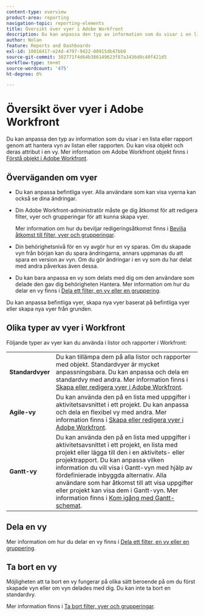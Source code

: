 ```yaml
---
content-type: overview
product-area: reporting
navigation-topic: reporting-elements
title: Översikt över vyer i Adobe Workfront
description: Du kan anpassa den typ av information som du visar i en lista eller rapport genom att hantera vyn av listan eller rapporten. Du kan visa objekt och deras attribut i en vy.
author: Nolan
feature: Reports and Dashboards
exl-id: 18016417-e24d-4797-9422-00915db47bb9
source-git-commit: 302771f4d64b386149623f87a3436d0c40f421d5
workflow-type: tm+mt
source-wordcount: '475'
ht-degree: 0%

---
```


# Översikt över vyer i Adobe Workfront

Du kan anpassa den typ av information som du visar i en lista eller rapport genom att hantera vyn av listan eller rapporten. Du kan visa objekt och deras attribut i en vy. Mer information om Adobe Workfront objekt finns i [Förstå objekt i Adobe Workfront](../../../workfront-basics/navigate-workfront/workfront-navigation/understand-objects.md).

## Överväganden om vyer

* Du kan anpassa befintliga vyer. Alla användare som kan visa vyerna kan också se dina ändringar.
* Din Adobe Workfront-administratör måste ge dig åtkomst för att redigera filter, vyer och grupperingar för att kunna skapa vyer.

   Mer information om hur du beviljar redigeringsåtkomst finns i [Bevilja åtkomst till filter, vyer och grupperingar](../../../administration-and-setup/add-users/configure-and-grant-access/grant-access-fvg.md).

* Din behörighetsnivå för en vy avgör hur en vy sparas. Om du skapade vyn från början kan du spara ändringarna, annars uppmanas du att spara en version av vyn. Om du gör ändringar i en vy som du har delat med andra påverkas även dessa.
* Du kan bara anpassa en vy som delats med dig om den användare som delade den gav dig behörigheten Hantera. Mer information om hur du delar en vy finns i [Dela ett filter, en vy eller en gruppering](../../../reports-and-dashboards/reports/reporting-elements/share-filter-view-grouping.md).

Du kan anpassa befintliga vyer, skapa nya vyer baserat på befintliga vyer eller skapa nya vyer från grunden.

## Olika typer av vyer i Workfront

Följande typer av vyer kan du använda i listor och rapporter i Workfront:

<table style="table-layout:auto">
    <tr>
        <td><strong>Standardvyer</strong></td>
        <td>Du kan tillämpa dem på alla listor och rapporter med objekt. Standardvyer är mycket anpassningsbara. Du kan anpassa och dela en standardvy med andra. Mer information finns i <a href="/help/quicksilver/reports-and-dashboards/reports/reporting-elements/create-edit-views.md">Skapa eller redigera vyer i Adobe Workfront</a>.</td>
    </tr>
    <tr>
        <td><strong>Agile-vy</strong></td>
        <td>Du kan använda den på en lista med uppgifter i aktivitetsavsnittet i ett projekt. Du kan anpassa och dela en flexibel vy med andra. Mer information finns i <a href="/help/quicksilver/reports-and-dashboards/reports/reporting-elements/create-edit-views.md">Skapa eller redigera vyer i Adobe Workfront</a>.</td>
    </tr>
    <tr>
        <td><strong>Gantt-vy</strong></td>
        <td>Du kan använda den på en lista med uppgifter i aktivitetsavsnittet i ett projekt, en lista med projekt eller lägga till den i en aktivitets- eller projektrapport. Du kan anpassa vilken information du vill visa i Gantt-vyn med hjälp av fördefinierade inbyggda alternativ. Alla användare som har åtkomst till att visa uppgifter eller projekt kan visa dem i Gantt-vyn. Mer information finns i <a href="/help/quicksilver/manage-work/gantt-chart/use-the-gantt-chart/get-started-with-gantt.md">Kom igång med Gantt-schemat</a>.</td>
    </tr>
</table>

<!--
<div data-mc-conditions="QuicksilverOrClassic.Draft mode">
<h2>Create or customize a view</h2>
<p>(NOTE: drafted, because it has been moved to its own article: create-edit-views.htm) </p>
<p>The process for creating or customizing a view differs depending on whether you are creating or customizing a standard view or an agile view.</p>
<ul>
<li><a href="#create-or-customize-a-standard-view" class="MCXref xref">Create or customize a standard view</a> </li>
<li><a href="#create-or-customize-an-agile-view" class="MCXref xref">Create or customize an Agile view</a> </li>
</ul>
<p><strong>Create or customize a standard view</strong></p>
<p>You can create a new standard view, or you can customize an existing standard view that you previously created.</p>
<ol>
<li value="1">Click the<strong>View</strong> drop-down menu on any list where you want to create or customize a view.</li>
<li value="2">(Optional) To customize an existing view, select the standard View you want to customize.<br>Standard Views are available on any type of list in Workfront, such as a report, project list, or task list.</li>
<li value="3">Click the <strong>View</strong> drop-down menu, then click <strong>Customize View</strong> or<strong>New View</strong>.<br>The <strong>Customize View</strong> dialog box displays.<br></li>
<li value="4"> <p>In the <strong>Column Preview</strong> section, do any of the following:</p>
<ul>
<li>Modify the value of any column by clicking the column title and then selecting a new field.</li>
<li>Add a column by clicking <strong>Add Column</strong>, begin typing the name of the column that you want to add, then click it when it appears in the drop-down list.</li>
<li>Adjust the order that columns appear by dragging the column title to a new location.
<ul>
<li>(Optional) In the <strong>Column Settings</strong> area, click the <strong>Summarize this column by</strong> drop-down list, then select one of the available options for summarizing the information. When you choose this option, the information in your column is aggregated in the groupings of the report.<br>For date fields, you can summarize the values by the following options:
<ul>
<li>Maximum</li>
<li>Minimum</li>
</ul><p>For number and currency fields, you can summarize the values by the following options:</p>
<ul>
<li>Count</li>
<li>Sum</li>
<li>Average</li>
<li>Maximum</li>
<li>Minimum</li>
</ul> <note type="note">  
<p>The following exceptions apply for parent objects (for example, parent tasks) when you are aggregating values for the following fields in groupings:</p>
<ul>
<li>All the number and currency fields except Actual Hours (for example, Planned/ Actual Labor Cost, Planned/ Actual Expense Cost, Planned/ Actual Cost, Planned Hours) aggregate only the values for the children tasks, and standalone tasks. They do not aggregate the values for the parent tasks or parents of parents.</li>
<li>Actual Hours aggregate the values for the main parent and the standalone tasks; they do not aggregate the numbers for the parents of parent tasks or the children tasks.</li>
<li>Custom data fields for number and currency values aggregate all tasks: parents, children, parents of parents, and standalone tasks.</li>
</ul>
</note><p>For more information about using groupings in a report, see the article <a href="../../../reports-and-dashboards/reports/reporting-elements/groupings-overview.md" class="MCXref xref">Groupings overview in Adobe Workfront</a>.</p></li>
<li>(Optional) Click <strong>Advanced Options</strong> to specify the following information for the column:<p>
<table style="table-layout:auto">
<col>
<col>
<thead>
<tr>
<th> </th>
<th> </th>
</tr>
</thead>
<tbody>
<tr>
<td role="rowheader"><strong>Custom Column Label</strong></td>
<td><p>Specify a custom label for the column. This label replaces the default label.</p></td>
</tr>
<tr>
<td role="rowheader"><strong>Field Format</strong></td>
<td>Select the format in which you want the values to be displayed for fields in the column.</td>
</tr>
<tr>
<td role="rowheader"><strong>Show this column when on a Dashboard</strong></td>
<td><p>Select this option to show this column on a dashboard, when the report is displayed side by side with another report. When this option is unselected, this column is not displayed when viewing the report on a dashboard where reports are displayed side by side.</p></td>
</tr>
<tr>
<td role="rowheader"><strong>Column Rules</strong></td>
<td><p>Click <strong>Add a Rule for this Column</strong> to define a rule for the column. After you add a rule, you can define field and text styles for how fields that match that rule are displayed. Click <strong>Add Rule</strong> after you have finished defining the rule.</p></td>
</tr>
</tbody>
</table></p><p>For more information about conditionally formatting views in reports, see the article <a href="../../../reports-and-dashboards/reports/text-mode/use-conditional-formatting-text-mode.md" class="MCXref xref">Use conditional formatting in Text Mode</a>.</p></li>
</ul></li>
</ul> </li>
<li value="5">(Conditional) If you clicked <strong>Advanced Options</strong>, click <strong>Done</strong>.</li>
<li value="6"> <p>Click <strong>Save View</strong> to create a new View or to replace the current View with your changes.<br>Or<br>Click <strong>Save as New View</strong> to save your changes as a new View.</p> <note type="tip">
The
<strong>Save as New View</strong> is the only option available when you customize a built-in Workfront view.
</note> <p>Your access dictates how the view is saved. If you created the view originally, you can save the changes; otherwise, you are prompted to save a version. Keep in mind that changes you make to the view impact users with whom the view has been shared.</p> </li>
</ol>
<p><strong>Create or customize an Agile view</strong></p>
<p>You can create a new Agile view or customize an existing Agile view that you previously created.</p> <note type="important">
Agile views are available only when viewing a project.
</note>
<p>For more information about Agile views, see the article <a href="../../../manage-work/projects/manage-projects/manage-projects-in-agile-view.md" class="MCXref xref">Manage a project in the Agile View</a>.</p>
<p>(NOTE: Alina: [! The information in the following steps is more or less duplicated in "Creating and Managing Agile Teams."]) </p>
<p>To create or customize an Agile view:</p>
<ol>
<li value="1">Go to the list of tasks on a project.</li>
<li value="2">Click the <strong>Agile</strong> icon .<br></li>
<li value="3">(Conditional) To customize an existing Agile view:
<ol>
<li value="1">Click the <strong>View</strong> drop-down menu, then select the Agile View you want to customize.<br>You cannot customize the default Agile view.</li>
<li value="2">Click the <strong>View</strong> drop-down menu again, then click <strong>Customize View</strong>.<br><img src="assets/view-agile-customize.png" alt=""></li>
</ol></li>  
<li value="4">(Conditional) To create a new Agile view, click <strong>New View</strong>.<br>The <strong>Customize Agile View</strong> dialog box displays.<br></li>
<li value="5">In the <strong>Customize Agile View</strong> dialog box, specify a name for the Agile view.<br>We recommend that you include the word "Agile" in your view name, so users know this is an Agile view.<br>This name is displayed in the <strong>View</strong> drop-down menu when selecting a view.</li>
<li value="6"> <p>Define the status columns to display on the story board in the agile view. These are the task statuses that are defined by the Workfront administrator, as described in <a href="../../../administration-and-setup/customize-workfront/creating-custom-status-and-priority-labels/create-or-edit-a-status.md" class="MCXref xref">Create or edit a status</a>.</p> <p>Only system statuses are available to use on the Agile story board. If a status is available only for an individual group you are a member of, the status is not available on the agile story board. Furthermore, tasks that are in a status that is available only to a custom group are not visible when viewing the project in an Agile view.</p> <p>Users can move stories among these status columns on the Agile story board.<br>When defining status columns, you can do the following:</p> <p>
<table style="table-layout:auto">
<col>
<col>
<thead>
<tr>
<th> </th>
<th> </th>
</tr>
</thead>
<tbody>
<tr>
<td role="rowheader"><strong>Reorder status columns:</strong> </td>
<td> Drag a status column to the order where you want it to appear.<br><img src="assets/agile-project-reorderstatuses-350x141.png" alt="" style="width: 350;height: 141;"></td>
</tr>
<tr>
<td role="rowheader"><strong>Remove status columns:</strong> </td>
<td>Click the (x) icon on the column that you want to remove.<br>You cannot remove the "New" status unless a custom status has been added to the view and that custom status equates with "New."<br>For information about creating a custom status, see <a href="../../../administration-and-setup/customize-workfront/creating-custom-status-and-priority-labels/create-or-edit-a-status.md" class="MCXref xref">Create or edit a status</a>.</td>
</tr>
<tr>
<td role="rowheader"><strong>Add status columns:</strong> </td>
<td> <p>Click the <strong>Plus</strong> icon, then select the status you want to add.<br>All default system statuses are displayed, as well as any custom statuses that have been shared with you.<br>You can configure up to 10 statuses to display.</p> 
<p data-mc-conditions="QuicksilverOrClassic.Draft mode">(NOTE: Alina: research this and add: [! What if the status has been shared with me or a group I'm in (so I can see it here), but the status hasn't been shared with another user who also has access to a project where I later apply this view? Can that user still see this status on the project?])</p>
</td>
</tr>
</tbody>
</table> </p> <p> </p> <p> </p> </li>
<li value="7"> <p>In the <strong>Associate Card Color to</strong> area, select from the following options: </p> <p>
<table style="table-layout:auto">
<col>
<col>
<thead>
<tr>
<th> </th>
<th> </th>
</tr>
</thead>
<tbody>
<tr>
<td role="rowheader"><strong>Story:</strong> </td>
<td>Any subtasks match the color of the parent task, so that the colors of all stories in any given swimlane are the same.<br>Colors are randomly assigned to tasks when they are created if the task does not have any subtasks or does not have a parent task.</td>
</tr>
<tr>
<td role="rowheader"><strong>Free Form:</strong> </td>
<td> All cards are displayed as blue by default until a user changes the color manually, as described in the article <a href="../../../agile/use-scrum-in-an-agile-team/scrum-board/categorize-stories-by-color.md" class="MCXref xref">Categorize stories by color on the Scrum board</a>. </td>
</tr>
<tr>
<td role="rowheader"><strong>Priority:</strong> </td>
<td> <p> Colors are associated with the story priority, as follows:</p>
<ul>
<li>High = Red</li>
<li>Medium = Yellow</li>
<li>Low = Green<br>If your Workfront administrator has configured custom priorities for your Workfront system, the highest priority is red, the second-highest is yellow, and the remaining are green.</li>
</ul> </td>
</tr>
<tr>
<td role="rowheader"><strong>Task Owner:</strong> </td>
<td> All stories with the same primary assignee are the same color.<br>The primary assignee is the user who was first assigned to the task. </td>
</tr>
</tbody>
</table> </p> </li>
<li value="8"> <p>In the <strong>Agile</strong> section, in the <strong>Additional Fields</strong> area, click <strong>Add Field</strong>, then select the field you want to add to story cards. (These are the same fields you can add when creating customizing a view or creating columns for a report.)<br>Repeat this process to add up to 3 additional fields to the story cards.<br>When you add fields to story cards, fields are view-only and display only when the field is populated.</p> <p>By default, the following types of data is displayed on the story card:</p>
<ul>
<li>Story name with a link directly to the task</li>
<li>The project name with a link directly to the project<br>This link is displayed only when using the agile view on an iteration; it is not displayed when using an Agile view on a project.</li>
<li>The task description</li>
<li>Current commitment</li>
<li>View and edit the percent complete either by adjusting the percent complete itself or by adjusting the number of points or hours that are complete</li>
<li>Assigned Users</li>
</ul> <p>You can display additional data (including custom data) on story cards. You might want to display additional fields on story cards for any number of reasons. For example, you might want to display the Customer ID if you are working on stories for multiple customers within the project, or you might want to display the Task Start Date.</p> </li>
<li value="9">Click <strong>Save</strong>.<br>Your access dictates how the View is saved. If you created the View originally, you can save the changes; otherwise, you are prompted to save a version. Keep in mind that changes you make to the View impact users with whom the View has been shared.</li>
</ol>
</div>
-->

## Dela en vy

Mer information om hur du delar en vy finns i [Dela ett filter, en vy eller en gruppering](../../../reports-and-dashboards/reports/reporting-elements/share-filter-view-grouping.md).

## Ta bort en vy

Möjligheten att ta bort en vy fungerar på olika sätt beroende på om du först skapade vyn eller om vyn delades med dig. Du kan inte ta bort en standardvy.

Mer information finns i [Ta bort filter, vyer och grupperingar](../../../reports-and-dashboards/reports/reporting-elements/remove-filters-views-groupings.md).

<!--
<div data-mc-conditions="QuicksilverOrClassic.Draft mode">
<p data-mc-conditions="QuicksilverOrClassic.Draft mode">(NOTE: drafted this content because it is repeating in the article linked above.)</p>
<ul>
<li><strong>If you created the view and you remove it</strong>, the view is removed from the Workfront system. The view is no longer available to any users who you previously shared it with.</li>
<li><strong>If the view was shared with you and you remove it</strong>, the view is removed only for you. The user who originally created it and any other users it has been shared with still have access to the view.</li>
</ul>
<p>To remove a view:</p>
<ol>
<li value="1">To remove a standard view, ensure that you are currently viewing a standard view.<br>Or<br>To remove an Agile view, ensure that you are currently viewing an agile view.</li>
<li value="2"> <p>Go to a list of objects, and in the <strong>View</strong> drop-down menu, click <strong>Remove View</strong>.<br>The <strong>My Views</strong> dialog box displays.<br><br>If you are deleting a standard view, all standard views that you have rights to remove are available to remove.</p> <p>If you are deleting an Agile view, all Agile views that you have rights to remove are available to remove.</p> <p>Standard views or Agile views that you do not have rights to remove display as dimmed.<br></p> </li>
<li value="3">Click the <strong>x</strong> icon next to any views you want to remove, then click <strong>Done</strong>.</li>
</ol>
</div>
-->
